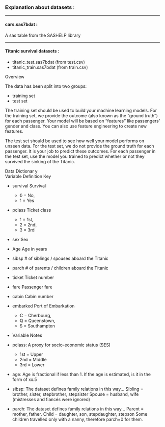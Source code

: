 <!-- $theme: gaia -->
### Explanation about datasets :

---

#### **cars.sas7bdat :**  

A sas table from the SASHELP library  

---

#### **Titanic survival datasets :** 

- titanic_test.sas7bdat  (from test.csv)
- titanic_train.sas7bdat (from train.csv)

Overview

The data has been split into two groups:  

- training set 
- test set

The training set should be used to build your machine learning models. For the training set, we provide the outcome (also known as the “ground truth”) for each passenger. Your model will be based on “features” like passengers’ gender and class. You can also use feature engineering to create new features.    

The test set should be used to see how well your model performs on unseen data. For the test set, we do not provide the ground truth for each passenger. It is your job to predict these outcomes. For each passenger in the test set, use the model you trained to predict whether or not they survived the sinking of the Titanic.  

Data Dictionar  y  
Variable	Definition	Key  

- survival 	Survival 
    - 0 = No, 
    - 1 = Yes
- pclass 	Ticket class 	
    - 1 = 1st, 
    - 2 = 2nd, 
    - 3 = 3rd
- sex 	Sex 	
- Age 	Age in years 	
- sibsp 	# of siblings / spouses aboard the Titanic 	
- parch 	# of parents / children aboard the Titanic 	
- ticket 	Ticket number 	
- fare 	Passenger fare 	
- cabin 	Cabin number 	
- embarked 	Port of Embarkation 	
    - C = Cherbourg, 
    - Q = Queenstown, 
    - S = Southampton
- Variable Notes
- pclass: A proxy for socio-economic status (SES)
    - 1st = Upper
    - 2nd = Middle
    - 3rd = Lower
- age: Age is fractional if less than 1. If the age is estimated, is it in the form of xx.5

- sibsp: The dataset defines family relations in this way... Sibling = brother, sister, stepbrother, stepsister Spouse = husband, wife (mistresses and fiancés were ignored)
- parch: The dataset defines family relations in this way... Parent = mother, father. Child = daughter, son, stepdaughter, stepson
Some children travelled only with a nanny, therefore parch=0 for them.
